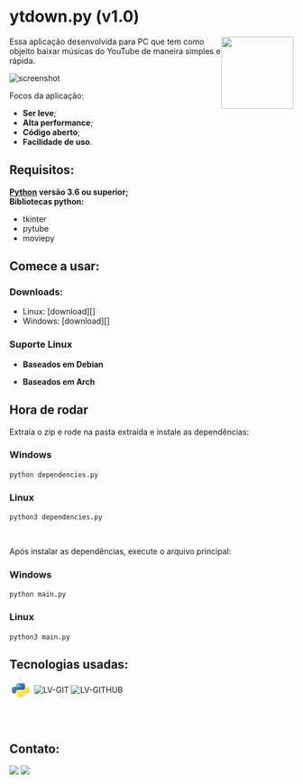 # ytdown.py (v1.0)

<img src="app/data/icon.svg" width="128" height="128" alt="" align="right" />

Essa aplicação desenvolvida para PC que tem como objeito baixar músicas do YouTube de maneira simples e rápida.

![screenshot](assets/screenshot-debian-600.jpg)

Focos da aplicação:

 - **Ser leve**;
 - **Alta performance**;
 - **Código aberto**;
 - **Facilidade de uso**.

## Requisitos:

**[Python][python-link] versão 3.6 ou superior;** <br>
**Bibliotecas python:**
  - tkinter
  - pytube
  - moviepy

[python-link]: https://www.python.org/

## Comece a usar:

### Downloads:

 - Linux: [download][]
 - Windows: [download][]

### Suporte Linux

- **Baseados em Debian**

- **Baseados em Arch**


## Hora de rodar

Extraia o zip e rode na pasta extraída e instale as dependências:

### Windows
```
python dependencies.py
```

### Linux
```
python3 dependencies.py
```

<br>

Após instalar as dependências, execute o arquivo principal:

### Windows
```
python main.py
```

### Linux
```
python3 main.py
```


## Tecnologias usadas:
<div style="display: inline_block">
  <img title="Python" align="center" alt="LV-PYTHON" height="30" width="40" src="https://raw.githubusercontent.com/devicons/devicon/master/icons/python/python-original.svg">
    <img title="Git" align="center" alt="LV-GIT" height="30" width="40" src="https://raw.githubusercontent.com/jmnote/z-icons/master/svg/git.svg">
    <img title="GitHub" align="center" alt="LV-GITHUB" height="30" width="40" src="https://raw.githubusercontent.com/jmnote/z-icons/master/svg/github.svg">
</div>

</br></br>

## Contato:
<a href="https://discord.gg/42rtjvwzGf" target="_blank"><img src="https://img.shields.io/badge/Discord-7289DA?style=for-the-badge&logo=discord&logoColor=white" target="_blank"></a> 
<a href = "mailto:vitorcesarsouza7@gmail.com"><img src="https://img.shields.io/badge/-Gmail-%23333?style=for-the-badge&logo=gmail&logoColor=white" target="_blank"></a>

